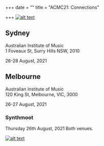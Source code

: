 +++
date = ""
title = "ACMC21: Connections"

+++
[![alt text][image]][hyperlink]

[hyperlink]: https://computermusic.org.au
[image]: /images/acma-logo-square-black.png (ACMA Logo)

## Sydney

Australian Institute of Music  
1 Foveaux St, Surry Hills NSW, 2010

26-28 August, 2021

## Melbourne

Australian Institute of Music  
120 King St, Melbourne, VIC, 3000

26-27 August, 2021

### Synthmoot

Thursday 26th August, 2021
Both venues. 

[![alt text][image2]][hyperlink2] 

[hyperlink2]: https://www.aim.edu.au
[image2]: /images/aim.png (AIM Logo)
